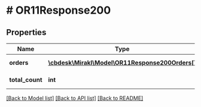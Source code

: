 # # OR11Response200

## Properties

Name | Type | Description | Notes
------------ | ------------- | ------------- | -------------
**orders** | [**\cbdesk\Mirakl\Model\OR11Response200Orders[]**](OR11Response200Orders.md) | List of orders | [optional]
**total_count** | **int** | Total count of orders | [optional]

[[Back to Model list]](../../README.md#models) [[Back to API list]](../../README.md#endpoints) [[Back to README]](../../README.md)
